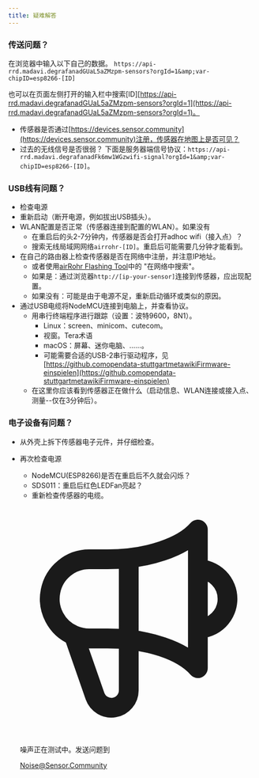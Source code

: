 ```yaml
---
title: 疑难解答
---
```


### 传送问题？
在浏览器中输入以下自己的数据。
`https://api-rrd.madavi.degrafanadGUaL5aZMzpm-sensors?orgId=1&amp;var-chipID=esp8266-[ID]`

也可以在页面左侧打开的输入栏中搜索[ID][https://api-rrd.madavi.degrafanadGUaL5aZMzpm-sensors?orgId=1](https://api-rrd.madavi.degrafanadGUaL5aZMzpm-sensors?orgId=1)。

* 传感器是否通过[https://devices.sensor.community](https://devices.sensor.community)注册，传感器在地图上是否可见？
* 过去的无线信号是否很弱？
  下面是服务器端信号协议：`https://api-rrd.madavi.degrafanadFk6mw1WGzwifi-signal?orgId=1&amp;var-chipID=esp8266-[ID]`。

### USB线有问题？
* 检查电源
* 重新启动（断开电源，例如拔出USB插头）。
* WLAN配置是否正常（传感器连接到配置的WLAN）。如果没有
  * 在重启后的头2-7分钟内，传感器是否会打开adhoc wifi（接入点）？
  * 搜索无线局域网网络`airrohr-[ID]`。重启后可能需要几分钟才能看到。
* 在自己的路由器上检查传感器是否在网络中注册，并注意IP地址。
  * 或者使用[airRohr Flashing Tool](https://github.comopendata-stuttgartairrohr-firmware-flasher)中的 "在网络中搜索"。
  * 如果是：通过浏览器`http://[ip-your-sensor]`连接到传感器，应出现配置。
  * 如果没有：可能是由于电源不足，重新启动循环或类似的原因。
* 通过USB电缆将NodeMCU连接到电脑上，并查看协议。
  * 用串行终端程序进行跟踪（设置：波特9600，8N1）。
    * Linux：screen、minicom、cutecom。
    * 视窗。Tera术语
    * macOS：屏幕、迷你电脑、......。
    * 可能需要合适的USB-2串行驱动程序，见[https://github.comopendata-stuttgartmetawikiFirmware-einspielen](https://github.comopendata-stuttgartmetawikiFirmware-einspielen)
  * 在这里你应该看到传感器正在做什么（启动信息、WLAN连接或接入点、测量--仅在3分钟后）。

### 电子设备有问题？
* 从外壳上拆下传感器电子元件，并仔细检查。
* 再次检查电源
    * NodeMCU(ESP8266)是否在重启后不久就会闪烁？
    * SDS011：重启后红色LEDFan亮起？
    * 重新检查传感器的电缆。

  <div class="max-w-screen-xl mx-auto pt-5">
      <div class="p-2 rounded-lg bg-indigo-100 shadow-lg sm:p-3">
      <div class="flex items-center">
            <span class="p-2 rounded-lg bg-indigo-500">
              <svg class="h-8 w-8 text-white" fill="none" viewBox="0 0 24 24" stroke="currentColor">
                <path stroke-linecap="round" stroke-linejoin="round" stroke-width="2" d="M11 5.882V19.24a1.76 1.76 0 01-3.417.592l-2.147-6.15M18 13a3 3 0 100-6M5.436 13.683A4.001 4.001 0 017 6h1.832c4.1 0 7.625-1.234 9.168-3v14c-1.543-1.766-5.067-3-9.168-3H7a3.988 3.988 0 01-1.564-.317z" />
              </svg>
            </span>
        <div class="flex flex-wrap">
          <div class="flex-wrap flex">
            <p class="pt-1 text-indigo-700 font-medium">
                 噪声正在测试中。发送问题到</p>
          <a href="mailto:Noise@Sensor.Community" class="ml-1 font-medium underline text-white hover:text-yellow-600">
                  Noise@Sensor.Community</a>
          </div>
           </div>
      </div>
    </div>
  </div>



